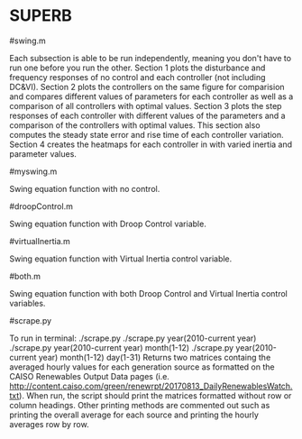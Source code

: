 # SUPERB

#swing.m

Each subsection is able to be run independently, meaning you don't have to run one before you run the other. Section 1 plots the disturbance and frequency responses of no control and each controller (not including DC&VI). Section 2 plots the controllers on the same figure for comparision and compares different values of parameters for each controller as well as a comparison of all controllers with optimal values. Section 3 plots the step responses of each controller with different values of the parameters and a comparison of the controllers with optimal values. This section also computes the steady state error and rise time of each controller variation. Section 4 creates the heatmaps for each controller in with varied inertia and parameter values.

#myswing.m

Swing equation function with no control.


#droopControl.m

Swing equation function with Droop Control variable.


#virtualInertia.m

Swing equation function with Virtual Inertia control variable.


#both.m

Swing equation function with both Droop Control and Virtual Inertia control variables.


#scrape.py

To run in terminal:
./scrape.py
./scrape.py year(2010-current year)
./scrape.py year(2010-current year) month(1-12)
./scrape.py year(2010-current year) month(1-12) day(1-31)
Returns two matrices containg the averaged hourly values for each generation source as formatted on the CAISO Renewables Output Data pages (i.e. http://content.caiso.com/green/renewrpt/20170813_DailyRenewablesWatch.txt). When run, the script should print the matrices formatted without row or column headings. Other printing methods are commented out such as printing the overall average for each source and printing the hourly averages row by row.
